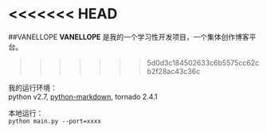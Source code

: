 <<<<<<< HEAD
=======
##VANELLOPE
**VANELLOPE**   是我的一个学习性开发项目，一个集体创作博客平台。    
>>>>>>> 5d0d3c184502633c6b5575cc62cb2f28ac43c36c

我的运行环境：    
python v2.7, [python-markdown](https://pypi.python.org/pypi/Markdown), tornado 2.4.1         

本地运行：    
```python main.py --port=xxxx```
